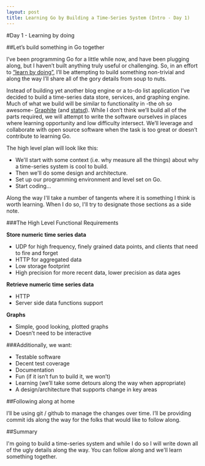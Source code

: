 ```yaml
---
layout: post
title: Learning Go by Building a Time-Series System (Intro - Day 1)
---
```


#Day 1 - Learning by doing

##Let’s build something in Go together

I’ve been programming Go for a little while now, and have been plugging along, but I haven’t built anything truly useful or challenging.  So, in an effort to [“learn by doing”](http://en.wikipedia.org/wiki/Experiential_learning), I’ll be attempting to build something non-trivial and along the way I’ll share all of the gory details from soup to nuts.

Instead of building yet another blog engine or a to-do list application I’ve decided to build a time-series data store, services, and graphing engine.  Much of what we build will be similar to functionality in -the oh so awesome- [Graphite](http://graphite.wikidot.com/) (and [statsd](https://github.com/etsy/statsd/)).  While I don’t think we’ll build all of the parts required, we will attempt to write the software ourselves in places where learning opportunity and low difficulty intersect.  We’ll leverage and collaborate with open source software when the task is too great or doesn’t contribute to learning Go.

The high level plan will look like this: 

- We'll start with some context (i.e. why measure all the things) about why a time-series system is cool to build.
- Then we'll do some design and architecture.
- Set up our programming environment and level set on Go.
- Start coding...

<div class="message">
Along the way I'll take a number of tangents where it is something I think is worth learning.  When I do so, I'll try to designate those sections as a side note.
</div>

###The High Level Functional Requirements

**Store numeric time series data**

- UDP for high frequency, finely grained data points, and clients that need to fire and forget
- HTTP for aggregated data
- Low storage footprint
- High precision for more recent data, lower precision as data ages

**Retrieve numeric time series data**

- HTTP
- Server side data functions support

**Graphs**

- Simple, good looking, plotted graphs
- Doesn’t need to be interactive

###Additionally, we want:

- Testable software
- Decent test coverage
- Documentation
- Fun (if it isn’t fun to build it, we won’t)
- Learning (we’ll take some detours along the way when appropriate)
- A design/architecture that supports change in key areas

##Following along at home

I’ll be using git / github to manage the changes over time.  I’ll be providing commit ids along the way for the folks that would like to follow along.


##Summary

I'm going to build a time-series system and while I do so I will write down all of the ugly details along the way.  You can follow along and we'll learn something together.


